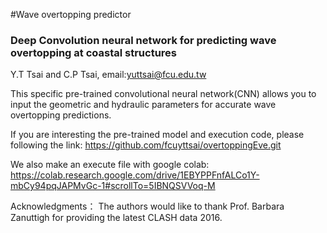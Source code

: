 #Wave overtopping predictor
### Deep Convolution neural network for predicting wave overtopping at coastal structures

Y.T Tsai and C.P Tsai, email:yuttsai@fcu.edu.tw

This specific pre-trained convolutional neural network(CNN) allows you to input the geometric and hydraulic parameters for accurate wave overtopping predictions.

If you are interesting the pre-trained model and execution code, please following the link:
https://github.com/fcuyttsai/overtoppingEve.git

We also make an execute file with google colab:
https://colab.research.google.com/drive/1EBYPPFnfALCo1Y-mbCy94pqJAPMvGc-1#scrollTo=5IBNQSVVoq-M

Acknowledgments：
The authors would like to thank Prof. Barbara Zanuttigh for providing the latest CLASH data 2016.
